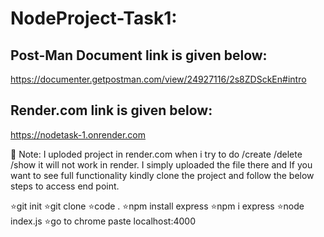 # NodeProject-Task1:

## Post-Man Document link is given below:

   https://documenter.getpostman.com/view/24927116/2s8ZDSckEn#intro

## Render.com link is given below:
  
   https://nodetask-1.onrender.com
   
   📝 Note:  I uploded project in render.com when i try to do /create /delete /show it will not work in render. I simply uploaded the file there and If you want to see full functionality kindly clone the project and follow the below steps to access end point.
   
   ⭐git init
   ⭐git clone <git hub repo url>
   ⭐code .
   ⭐npm install express
   ⭐npm i express
   ⭐node index.js
   ⭐go to chrome paste localhost:4000
   

